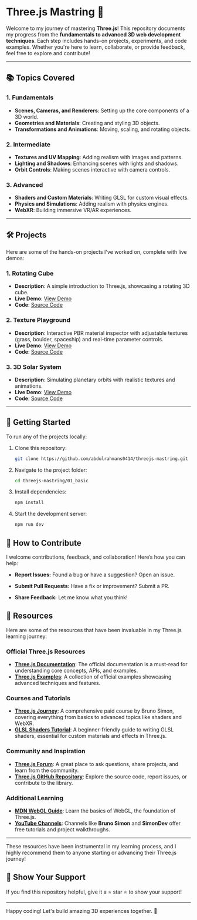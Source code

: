 # Three.js Mastring 🚀

Welcome to my journey of mastering **Three.js**! This repository documents my progress from the **fundamentals to advanced 3D web development techniques**. Each step includes hands-on projects, experiments, and code examples. Whether you're here to learn, collaborate, or provide feedback, feel free to explore and contribute!

---

## 📚 Topics Covered

### **1. Fundamentals**
- **Scenes, Cameras, and Renderers**: Setting up the core components of a 3D world.
- **Geometries and Materials**: Creating and styling 3D objects.
- **Transformations and Animations**: Moving, scaling, and rotating objects.

### **2. Intermediate**
- **Textures and UV Mapping**: Adding realism with images and patterns.
- **Lighting and Shadows**: Enhancing scenes with lights and shadows.
- **Orbit Controls**: Making scenes interactive with camera controls.

### **3. Advanced**
- **Shaders and Custom Materials**: Writing GLSL for custom visual effects.
- **Physics and Simulations**: Adding realism with physics engines.
- **WebXR**: Building immersive VR/AR experiences.

---


## 🛠️ Projects

Here are some of the hands-on projects I've worked on, complete with live demos:

### 1. **Rotating Cube**
   - **Description**: A simple introduction to Three.js, showcasing a rotating 3D cube.
   - **Live Demo**: [View Demo](https://rotating-3d-cube.vercel.app)
   - **Code**: [Source Code](/01_basic)

### 2. Texture Playground
- **Description**: Interactive PBR material inspector with adjustable textures (grass, boulder, spaceship) and real-time parameter controls.
- **Live Demo**: [View Demo](https://texture-playground.vercel.app)
- **Code**: [Source Code](/08_texturePractice)

### 3. **3D Solar System**
   - **Description**: Simulating planetary orbits with realistic textures and animations.
   - **Live Demo**: [View Demo](https://solar-system-theta-seven.vercel.app)
   - **Code**: [Source Code](/09_solarSystem)
---

## 🚀 Getting Started

To run any of the projects locally:
1. Clone this repository:
   ```bash
   git clone https://github.com/abdulrahmans0414/threejs-mastring.git
   ```
2. Navigate to the project folder:
   ```bash
   cd threejs-mastring/01_basic
   ```
3. Install dependencies:
   ```bash
   npm install
   ```
4. Start the development server:
   ```bash
   npm run dev
   ```

## 🤝 How to Contribute
I welcome contributions, feedback, and collaboration! Here’s how you can help:

- **Report Issues:** Found a bug or have a suggestion? Open an issue.

- **Submit Pull Requests:** Have a fix or improvement? Submit a PR.

- **Share Feedback:** Let me know what you think!


## 📌 Resources

Here are some of the resources that have been invaluable in my Three.js learning journey:

### **Official Three.js Resources**
- **[Three.js Documentation](https://threejs.org/docs/)**: The official documentation is a must-read for understanding core concepts, APIs, and examples.
- **[Three.js Examples](https://threejs.org/examples/)**: A collection of official examples showcasing advanced techniques and features.

### **Courses and Tutorials**
- **[Three.js Journey](https://threejs-journey.com/)**: A comprehensive paid course by Bruno Simon, covering everything from basics to advanced topics like shaders and WebXR.
- **[GLSL Shaders Tutorial](https://thebookofshaders.com/)**: A beginner-friendly guide to writing GLSL shaders, essential for custom materials and effects in Three.js.

### **Community and Inspiration**
- **[Three.js Forum](https://discourse.threejs.org/)**: A great place to ask questions, share projects, and learn from the community.
- **[Three.js GitHub Repository](https://github.com/mrdoob/three.js)**: Explore the source code, report issues, or contribute to the library.

### **Additional Learning**
- **[MDN WebGL Guide](https://developer.mozilla.org/en-US/docs/Web/API/WebGL_API)**: Learn the basics of WebGL, the foundation of Three.js.
- **[YouTube Channels](https://www.youtube.com/results?search_query=three.js+tutorial)**: Channels like **Bruno Simon** and **SimonDev** offer free tutorials and project walkthroughs.

---

These resources have been instrumental in my learning process, and I highly recommend them to anyone starting or advancing their Three.js journey!

## 🌟 Show Your Support
If you find this repository helpful, give it a ⭐️ star ⭐️ to show your support!

---
Happy coding! Let's build amazing 3D experiences together. 🚀

